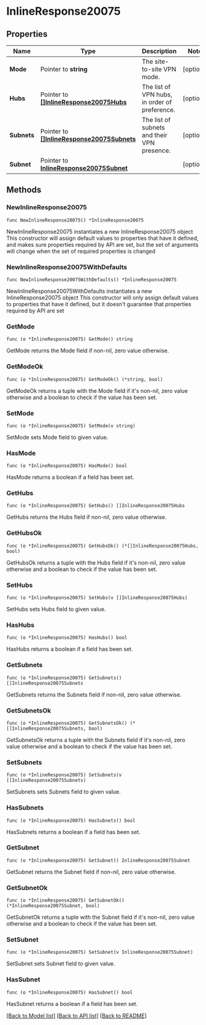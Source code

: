 # InlineResponse20075

## Properties

Name | Type | Description | Notes
------------ | ------------- | ------------- | -------------
**Mode** | Pointer to **string** | The site-to-site VPN mode. | [optional] 
**Hubs** | Pointer to [**[]InlineResponse20075Hubs**](InlineResponse20075Hubs.md) | The list of VPN hubs, in order of preference. | [optional] 
**Subnets** | Pointer to [**[]InlineResponse20075Subnets**](InlineResponse20075Subnets.md) | The list of subnets and their VPN presence. | [optional] 
**Subnet** | Pointer to [**InlineResponse20075Subnet**](InlineResponse20075Subnet.md) |  | [optional] 

## Methods

### NewInlineResponse20075

`func NewInlineResponse20075() *InlineResponse20075`

NewInlineResponse20075 instantiates a new InlineResponse20075 object
This constructor will assign default values to properties that have it defined,
and makes sure properties required by API are set, but the set of arguments
will change when the set of required properties is changed

### NewInlineResponse20075WithDefaults

`func NewInlineResponse20075WithDefaults() *InlineResponse20075`

NewInlineResponse20075WithDefaults instantiates a new InlineResponse20075 object
This constructor will only assign default values to properties that have it defined,
but it doesn't guarantee that properties required by API are set

### GetMode

`func (o *InlineResponse20075) GetMode() string`

GetMode returns the Mode field if non-nil, zero value otherwise.

### GetModeOk

`func (o *InlineResponse20075) GetModeOk() (*string, bool)`

GetModeOk returns a tuple with the Mode field if it's non-nil, zero value otherwise
and a boolean to check if the value has been set.

### SetMode

`func (o *InlineResponse20075) SetMode(v string)`

SetMode sets Mode field to given value.

### HasMode

`func (o *InlineResponse20075) HasMode() bool`

HasMode returns a boolean if a field has been set.

### GetHubs

`func (o *InlineResponse20075) GetHubs() []InlineResponse20075Hubs`

GetHubs returns the Hubs field if non-nil, zero value otherwise.

### GetHubsOk

`func (o *InlineResponse20075) GetHubsOk() (*[]InlineResponse20075Hubs, bool)`

GetHubsOk returns a tuple with the Hubs field if it's non-nil, zero value otherwise
and a boolean to check if the value has been set.

### SetHubs

`func (o *InlineResponse20075) SetHubs(v []InlineResponse20075Hubs)`

SetHubs sets Hubs field to given value.

### HasHubs

`func (o *InlineResponse20075) HasHubs() bool`

HasHubs returns a boolean if a field has been set.

### GetSubnets

`func (o *InlineResponse20075) GetSubnets() []InlineResponse20075Subnets`

GetSubnets returns the Subnets field if non-nil, zero value otherwise.

### GetSubnetsOk

`func (o *InlineResponse20075) GetSubnetsOk() (*[]InlineResponse20075Subnets, bool)`

GetSubnetsOk returns a tuple with the Subnets field if it's non-nil, zero value otherwise
and a boolean to check if the value has been set.

### SetSubnets

`func (o *InlineResponse20075) SetSubnets(v []InlineResponse20075Subnets)`

SetSubnets sets Subnets field to given value.

### HasSubnets

`func (o *InlineResponse20075) HasSubnets() bool`

HasSubnets returns a boolean if a field has been set.

### GetSubnet

`func (o *InlineResponse20075) GetSubnet() InlineResponse20075Subnet`

GetSubnet returns the Subnet field if non-nil, zero value otherwise.

### GetSubnetOk

`func (o *InlineResponse20075) GetSubnetOk() (*InlineResponse20075Subnet, bool)`

GetSubnetOk returns a tuple with the Subnet field if it's non-nil, zero value otherwise
and a boolean to check if the value has been set.

### SetSubnet

`func (o *InlineResponse20075) SetSubnet(v InlineResponse20075Subnet)`

SetSubnet sets Subnet field to given value.

### HasSubnet

`func (o *InlineResponse20075) HasSubnet() bool`

HasSubnet returns a boolean if a field has been set.


[[Back to Model list]](../README.md#documentation-for-models) [[Back to API list]](../README.md#documentation-for-api-endpoints) [[Back to README]](../README.md)


